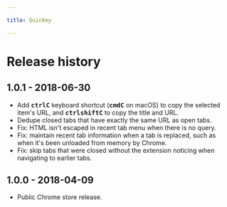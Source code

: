 ```yaml
---

title: QuicKey

---
```


# Release history


## 1.0.1 - 2018-06-30

* Add <b><kbd>ctrl</kbd><kbd>C</kbd></b> keyboard shortcut (<b><kbd>cmd</kbd><kbd>C</kbd></b> on macOS) to copy the selected item's URL, and <b><kbd>ctrl</kbd><kbd>shift</kbd><kbd>C</kbd></b> to copy the title and URL.
* Dedupe closed tabs that have exactly the same URL as open tabs.
* Fix: HTML isn't escaped in recent tab menu when there is no query.
* Fix: maintain recent tab information when a tab is replaced, such as when it's been unloaded from memory by Chrome.
* Fix: skip tabs that were closed without the extension noticing when navigating to earlier tabs.


## 1.0.0 - 2018-04-09

* Public Chrome store release.

